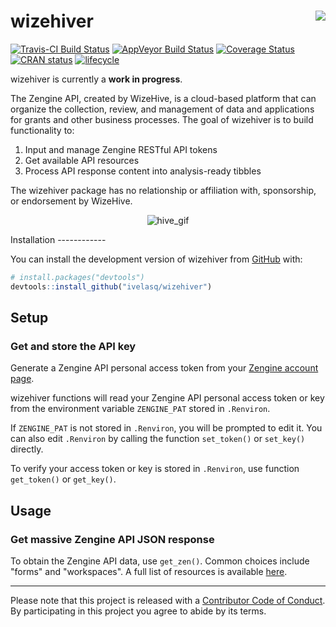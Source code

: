 
<!-- README.md is generated from README.Rmd. Please edit that file -->
wizehiver <img src= "https://image.ibb.co/hkekzT/hex_Sticker_nospot_copy.png" align = "right" />
================================================================================================

[![Travis-CI Build Status](https://travis-ci.org/ivelasq/wizehiver.svg?branch=master)](https://travis-ci.org/ivelasq/wizehiver) [![AppVeyor Build Status](https://ci.appveyor.com/api/projects/status/github/ivelasq/wizehiver?branch=master&svg=true)](https://ci.appveyor.com/project/ivelasq/wizehiver) [![Coverage Status](https://img.shields.io/codecov/c/github/ivelasq/wizehiver/master.svg)](https://codecov.io/github/ivelasq/wizehiver?branch=master) [![CRAN status](https://www.r-pkg.org/badges/version/wizehiver)](https://cran.r-project.org/package=wizehiver) [![lifecycle](https://img.shields.io/badge/lifecycle-experimental-orange.svg)](https://www.tidyverse.org/lifecycle/#experimental)

wizehiver is currently a **work in progress**.

The Zengine API, created by WizeHive, is a cloud-based platform that can organize the collection, review, and management of data and applications for grants and other business processes. The goal of wizehiver is to build functionality to:

1.  Input and manage Zengine RESTful API tokens
2.  Get available API resources
3.  Process API response content into analysis-ready tibbles

The wizehiver package has no relationship or affiliation with, sponsorship, or endorsement by WizeHive.

<!-- ![hive_gif](http://rs795.pbsrc.com/albums/yy232/PixKaruumi/Pixels/Pixels%2050/tha001.gif~c200) -->
<p align="center">
<img src="http://rs795.pbsrc.com/albums/yy232/PixKaruumi/Pixels/Pixels%2050/tha001.gif~c200" alt="hive_gif">
</p>
Installation
------------

You can install the development version of wizehiver from [GitHub](https://github.com/) with:

``` r
# install.packages("devtools")
devtools::install_github("ivelasq/wizehiver")
```

Setup
-----

### Get and store the API key

Generate a Zengine API personal access token from your [Zengine account page](https://platform.zenginehq.com/account/developer).

wizehiver functions will read your Zengine API personal access token or key from the environment variable `ZENGINE_PAT` stored in `.Renviron`.

If `ZENGINE_PAT` is not stored in `.Renviron`, you will be prompted to edit it. You can also edit `.Renviron` by calling the function `set_token()` or `set_key()` directly.

To verify your access token or key is stored in `.Renviron`, use function `get_token()` or `get_key()`.

Usage
-----

### Get massive Zengine API JSON response

To obtain the Zengine API data, use `get_zen()`. Common choices include "forms" and "workspaces". A full list of resources is available [here](https://zenginehq.github.io/developers/rest-api/resources/).

------------------------------------------------------------------------

Please note that this project is released with a [Contributor Code of Conduct](CODE_OF_CONDUCT.md). By participating in this project you agree to abide by its terms.
